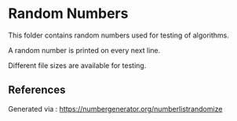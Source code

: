 # Random Numbers

This folder contains random numbers used for testing of algorithms.

A random number is printed on every next line. 

Different file sizes are available for testing.

## References

Generated via : https://numbergenerator.org/numberlistrandomize
